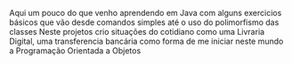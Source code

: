 
Aqui um pouco do que venho aprendendo em Java com alguns exercicios básicos que vão desde comandos simples até o uso do polimorfismo das classes
Neste projetos crio situações do cotidiano como uma Livraria Digital, uma transferencia bancária como forma de me iniciar neste mundo a Programação
Orientada a Objetos

